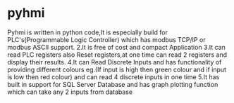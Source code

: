 # pyhmi
Pyhmi is written in python code,It is especially build for PLC's(Programmable Logic Controller) which has modbus TCP/IP or modbus ASCII support.  2.It is free of cost and compact Application  3.It can read PLC registers also Reset registers,at one time can read 2 registers and display their results.  4.It can Read Discrete Inputs and has functionality of providing different colours eg.(If input is high then green colour and if input is low then red colour) and can read 4 discrete inputs in one time  5.It has built in support for SQL Server Database and has graph plotting function which can take any 2 inputs from database
